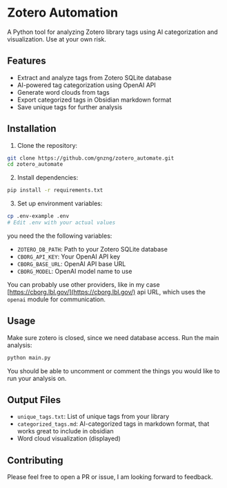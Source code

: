 # Zotero Automation

A Python tool for analyzing Zotero library tags using AI categorization and visualization. Use at your own risk. 

## Features

- Extract and analyze tags from Zotero SQLite database
- AI-powered tag categorization using OpenAI API
- Generate word clouds from tags
- Export categorized tags in Obsidian markdown format
- Save unique tags for further analysis

## Installation

1. Clone the repository:
```bash
git clone https://github.com/gnzng/zotero_automate.git
cd zotero_automate
```

2. Install dependencies:
```bash
pip install -r requirements.txt
```

3. Set up environment variables:
```bash
cp .env-example .env
# Edit .env with your actual values
```

you need the the following variables:
- `ZOTERO_DB_PATH`: Path to your Zotero SQLite database
- `CBORG_API_KEY`: Your OpenAI API key
- `CBORG_BASE_URL`: OpenAI API base URL
- `CBORG_MODEL`: OpenAI model name to use

You can probably use other providers, like in my case [https://cborg.lbl.gov/](https://cborg.lbl.gov/) api URL, which uses the `openai` module for communication.

## Usage

Make sure zotero is closed, since we need database access. Run the main analysis:
```bash
python main.py
```

You should be able to uncomment or comment the things you would like to run your analysis on. 


## Output Files

- `unique_tags.txt`: List of unique tags from your library
- `categorized_tags.md`: AI-categorized tags in markdown format, that works great to include in obsidian
- Word cloud visualization (displayed)

## Contributing

Please feel free to open a PR or issue, I am looking forward to feedback.
